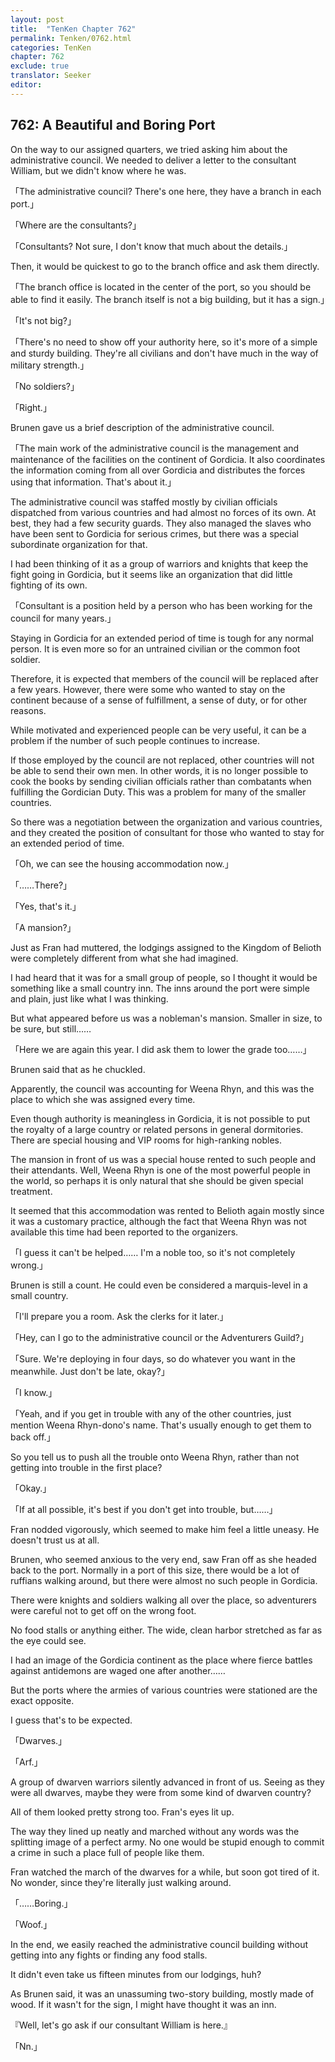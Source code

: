 ```yaml
---
layout: post
title:  "TenKen Chapter 762"
permalink: Tenken/0762.html
categories: TenKen
chapter: 762
exclude: true
translator: Seeker
editor: 
---
```

<h2 id="ch762">762: A Beautiful and Boring Port</h2>

On the way to our assigned quarters, we tried asking him about the administrative council. We needed to deliver a letter to the consultant William, but we didn't know where he was.

「The administrative council? There's one here, they have a branch in each port.」

「Where are the consultants?」

「Consultants? Not sure, I don't know that much about the details.」

Then, it would be quickest to go to the branch office and ask them directly.

「The branch office is located in the center of the port, so you should be able to find it easily. The branch itself is not a big building, but it has a sign.」

「It's not big?」

「There's no need to show off your authority here, so it's more of a simple and sturdy building. They're all civilians and don't have much in the way of military strength.」

「No soldiers?」

「Right.」

Brunen gave us a brief description of the administrative council.

「The main work of the administrative council is the management and maintenance of the facilities on the continent of Gordicia. It also coordinates the information coming from all over Gordicia and distributes the forces using that information. That's about it.」

The administrative council was staffed mostly by civilian officials dispatched from various countries and had almost no forces of its own. At best, they had a few security guards. They also managed the slaves who have been sent to Gordicia for serious crimes, but there was a special subordinate organization for that.

I had been thinking of it as a group of warriors and knights that keep the fight going in Gordicia, but it seems like an organization that did little fighting of its own.

「Consultant is a position held by a person who has been working for the council for many years.」

Staying in Gordicia for an extended period of time is tough for any normal person. It is even more so for an untrained civilian or the common foot soldier.

Therefore, it is expected that members of the council will be replaced after a few years. However, there were some who wanted to stay on the continent because of a sense of fulfillment, a sense of duty, or for other reasons.

While motivated and experienced people can be very useful, it can be a problem if the number of such people continues to increase.

If those employed by the council are not replaced, other countries will not be able to send their own men. In other words, it is no longer possible to cook the books by sending civilian officials rather than combatants when fulfilling the Gordician Duty. This was a problem for many of the smaller countries.

So there was a negotiation between the organization and various countries, and they created the position of consultant for those who wanted to stay for an extended period of time.

「Oh, we can see the housing accommodation now.」

「……There?」

「Yes, that's it.」

「A mansion?」

Just as Fran had muttered, the lodgings assigned to the Kingdom of Belioth were completely different from what she had imagined.

I had heard that it was for a small group of people, so I thought it would be something like a small country inn. The inns around the port were simple and plain, just like what I was thinking.

But what appeared before us was a nobleman's mansion. Smaller in size, to be sure, but still……

「Here we are again this year. I did ask them to lower the grade too……」

Brunen said that as he chuckled.

Apparently, the council was accounting for Weena Rhyn, and this was the place to which she was assigned every time.

Even though authority is meaningless in Gordicia, it is not possible to put the royalty of a large country or related persons in general dormitories. There are special housing and VIP rooms for high-ranking nobles.

The mansion in front of us was a special house rented to such people and their attendants. Well, Weena Rhyn is one of the most powerful people in the world, so perhaps it is only natural that she should be given special treatment.

It seemed that this accommodation was rented to Belioth again mostly since it was a customary practice, although the fact that Weena Rhyn was not available this time had been reported to the organizers.

「I guess it can't be helped…… I'm a noble too, so it's not completely wrong.」

Brunen is still a count. He could even be considered a marquis-level in a small country.

「I'll prepare you a room. Ask the clerks for it later.」

「Hey, can I go to the administrative council or the Adventurers Guild?」

「Sure. We're deploying in four days, so do whatever you want in the meanwhile. Just don't be late, okay?」

「I know.」

「Yeah, and if you get in trouble with any of the other countries, just mention Weena Rhyn-dono's name. That's usually enough to get them to back off.」

So you tell us to push all the trouble onto Weena Rhyn, rather than not getting into trouble in the first place?

「Okay.」

「If at all possible, it's best if you don't get into trouble, but……」

Fran nodded vigorously, which seemed to make him feel a little uneasy. He doesn't trust us at all.

Brunen, who seemed anxious to the very end, saw Fran off as she headed back to the port. Normally in a port of this size, there would be a lot of ruffians walking around, but there were almost no such people in Gordicia.

There were knights and soldiers walking all over the place, so adventurers were careful not to get off on the wrong foot.

No food stalls or anything either. The wide, clean harbor stretched as far as the eye could see.

I had an image of the Gordicia continent as the place where fierce battles against antidemons are waged one after another……

But the ports where the armies of various countries were stationed are the exact opposite.

I guess that's to be expected.

「Dwarves.」

「Arf.」

A group of dwarven warriors silently advanced in front of us. Seeing as they were all dwarves, maybe they were from some kind of dwarven country?

All of them looked pretty strong too. Fran's eyes lit up.

The way they lined up neatly and marched without any words was the splitting image of a perfect army. No one would be stupid enough to commit a crime in such a place full of people like them.

Fran watched the march of the dwarves for a while, but soon got tired of it. No wonder, since they're literally just walking around.

「……Boring.」

「Woof.」

In the end, we easily reached the administrative council building without getting into any fights or finding any food stalls.

It didn't even take us fifteen minutes from our lodgings, huh?

As Brunen said, it was an unassuming two-story building, mostly made of wood. If it wasn't for the sign, I might have thought it was an inn.

『Well, let's go ask if our consultant William is here.』

「Nn.」



